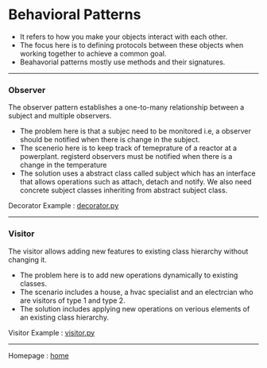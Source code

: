 # Behavioral Patterns

* It refers to how you make your objects interact with each other.
* The focus here is to defining protocols between these objects when working together to achieve a common goal.
* Beahavorial patterns mostly use methods and their signatures.

***

### Observer
The observer pattern establishes a one-to-many relationship between a subject and multiple observers.
* The problem here is that a subjec need to be monitored i.e, a observer should be notified when there is change in the subject.
* The scenerio here is to keep track of temeprature of a reactor at a powerplant. registerd observers must be notified when there is a change in the temperature
* The solution uses a abstract class called subject which has an interface that allows operations such as attach, detach and notify. We also need concrete subject classes inheriting from abstract subject class.

Decorator Example : [decorator.py](https://github.com/pyGuru123/Python-design-Patterns/blob/main/Behavioral%20Pattern/observer.py)

***

### Visitor
The visitor allows adding new features to existing class hierarchy without changing it.
* The problem here is to add new operations dynamically to existing classes.
* The scenario includes a house, a hvac specialist and an electrcian who are visitors of type 1 and type 2.
* The solution includes applying new operations on verious elements of an existing class hierarchy.

Visitor Example : [visitor.py](https://github.com/pyGuru123/Python-design-Patterns/blob/main/Behavioral%20Pattern/visitor.py)

***

Homepage : [home](https://github.com/pyGuru123/Python-design-Patterns)